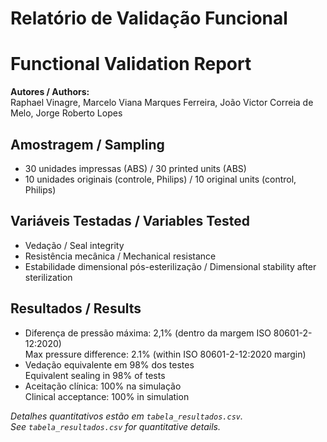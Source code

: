 # Relatório de Validação Funcional  
# Functional Validation Report

**Autores / Authors:**  
Raphael Vinagre, Marcelo Viana Marques Ferreira, João Victor Correia de Melo, Jorge Roberto Lopes

## Amostragem / Sampling
- 30 unidades impressas (ABS) / 30 printed units (ABS)
- 10 unidades originais (controle, Philips) / 10 original units (control, Philips)

## Variáveis Testadas / Variables Tested
- Vedação / Seal integrity
- Resistência mecânica / Mechanical resistance
- Estabilidade dimensional pós-esterilização / Dimensional stability after sterilization

## Resultados / Results
- Diferença de pressão máxima: 2,1% (dentro da margem ISO 80601-2-12:2020)  
  Max pressure difference: 2.1% (within ISO 80601-2-12:2020 margin)
- Vedação equivalente em 98% dos testes  
  Equivalent sealing in 98% of tests
- Aceitação clínica: 100% na simulação  
  Clinical acceptance: 100% in simulation

*Detalhes quantitativos estão em `tabela_resultados.csv`.*  
*See `tabela_resultados.csv` for quantitative details.*
